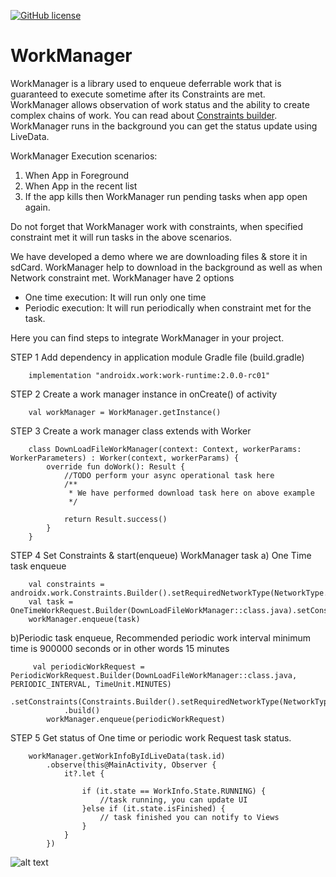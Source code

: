 [![GitHub license](https://img.shields.io/badge/license-Apache%20License%202.0-blue.svg?style=flat)](https://www.apache.org/licenses/LICENSE-2.0)

WorkManager
=============

WorkManager is a library used to enqueue deferrable work that is guaranteed to execute sometime after its Constraints are met. WorkManager allows observation of work status and the ability to create complex chains of work. You can read about [Constraints builder](https://developer.android.com/reference/androidx/work/Constraints.Builder). WorkManager runs in the background you can get the status update using LiveData.

WorkManager Execution scenarios:
1) When App in Foreground
2) When App in the recent list
3) If the app kills then WorkManager run pending tasks when app open again.

Do not forget that WorkManager work with constraints, when specified constraint met it will run tasks in the above scenarios.

We have developed a demo where we are downloading files & store it in sdCard. WorkManager help to download in the background as well as when Network constraint met. WorkManager have 2 options

- One time execution: It will run only one time
- Periodic execution: It will run periodically when constraint met for the task.

Here you can find steps to integrate WorkManager in your project.

STEP 1
Add dependency in application module Gradle file (build.gradle)
```
    implementation "androidx.work:work-runtime:2.0.0-rc01"
```

STEP 2
Create a work manager instance in onCreate() of activity
```
    val workManager = WorkManager.getInstance()
```

STEP 3
Create a work manager class extends with Worker
```
    class DownLoadFileWorkManager(context: Context, workerParams: WorkerParameters) : Worker(context, workerParams) {
        override fun doWork(): Result {
            //TODO perform your async operational task here
            /**
             * We have performed download task here on above example
             */
    
            return Result.success()
        }
    }
```

STEP 4 
Set Constraints & start(enqueue) WorkManager task
  a) One Time task enqueue
```
    val constraints = androidx.work.Constraints.Builder().setRequiredNetworkType(NetworkType.CONNECTED).build()
    val task = OneTimeWorkRequest.Builder(DownLoadFileWorkManager::class.java).setConstraints(constraints).build()
    workManager.enqueue(task)
```
  b)Periodic task enqueue, Recommended periodic work interval minimum time is 900000 seconds or in other words 15 minutes
```
     val periodicWorkRequest = PeriodicWorkRequest.Builder(DownLoadFileWorkManager::class.java, PERIODIC_INTERVAL, TimeUnit.MINUTES)
            .setConstraints(Constraints.Builder().setRequiredNetworkType(NetworkType.CONNECTED).build())
            .build()
        workManager.enqueue(periodicWorkRequest)
```

STEP 5
Get status of One time or periodic work Request task status.
```
    workManager.getWorkInfoByIdLiveData(task.id)
        .observe(this@MainActivity, Observer {
            it?.let {

                if (it.state == WorkInfo.State.RUNNING) {
                    //task running, you can update UI
                }else if (it.state.isFinished) {
                    // task finished you can notify to Views
                }
            }
        })
```


![alt text](https://github.com/spaceotech/SOWorkManager/blob/master/screens/demo.gif)



